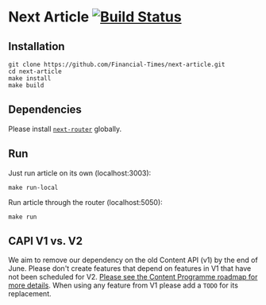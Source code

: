 # Next Article [![Build Status](https://travis-ci.org/Financial-Times/next-article.svg?branch=master)](https://travis-ci.org/Financial-Times/next-article)

## Installation

```
git clone https://github.com/Financial-Times/next-article.git
cd next-article
make install
make build
```

## Dependencies

Please install [`next-router`](http://git.svc.ft.com/projects/NEXT/repos/router/browse) globally.

## Run

Just run article on its own (localhost:3003):

```
make run-local
```

Run article through the router (localhost:5050):

```
make run
```

## CAPI V1 vs. V2

We aim to remove our dependency on the old Content API (v1) by the end of June.  Please don't create features that depend on features in V1 that have not been scheduled for V2.  [Please see the Content Programme roadmap for more details](https://docs.google.com/a/ft.com/presentation/d/1e711m8jZaBQ_CzLxhS7_1B3o015yVEmCiAni95zAPOg/edit#slide=id.p).  When using any feature from V1 please add a `TODO` for its replacement.
